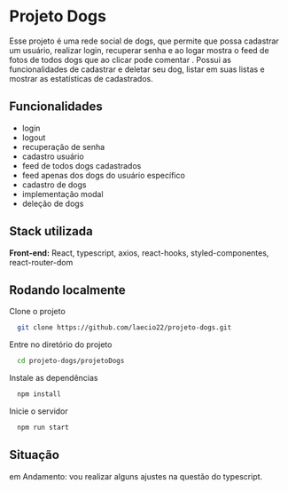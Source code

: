 # Projeto Dogs

Esse  projeto  é  uma  rede  social  de  dogs,  que  permite que possa  cadastrar  um  usuário,  realizar  login,  recuperar  senha e ao  logar  mostra  o feed  de  fotos  de todos dogs  que ao  clicar  pode  comentar . Possui  as  funcionalidades  de cadastrar  e  deletar seu  dog,  listar  em suas listas e  mostrar  as  estatísticas de  cadastrados.


## Funcionalidades

- login
- logout
- recuperação  de  senha
- cadastro usuário
- feed  de  todos  dogs  cadastrados
- feed  apenas dos  dogs do  usuário específico
- cadastro  de   dogs
- implementação  modal
- deleção  de  dogs


## Stack utilizada

**Front-end:** React, typescript,  axios,  react-hooks, styled-componentes,  react-router-dom



## Rodando localmente

Clone o projeto

```bash
  git clone https://github.com/laecio22/projeto-dogs.git
```

Entre no diretório do projeto

```bash
  cd projeto-dogs/projetoDogs
```

Instale as dependências

```bash
  npm install
```

Inicie o servidor

```bash
  npm run start
```

## Situação

em  Andamento:  vou  realizar  alguns  ajustes  na  questão  do  typescript.

